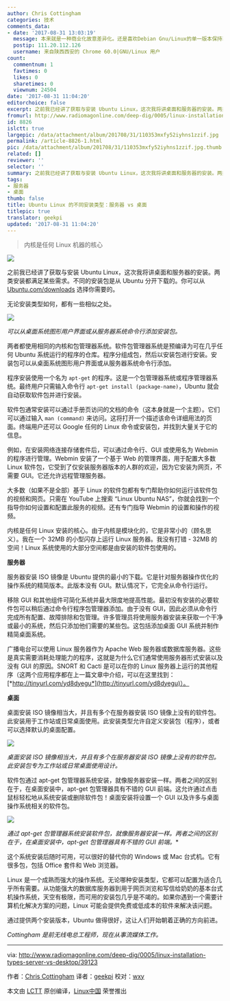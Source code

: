```yaml
---
author: Chris Cottingham
categories: 技术
comments_data:
- date: '2017-08-31 13:03:19'
  message: 本来就是一种商业化故意差异化。还是喜欢Debian Gnu/Linux的单一版本保持软件多样性发行版！！！尤其全镜像组件包ISO的发布。那才是方便用户的最有效保障。。。
  postip: 111.20.112.126
  username: 来自陕西西安的 Chrome 60.0|GNU/Linux 用户
count:
  commentnum: 1
  favtimes: 0
  likes: 0
  sharetimes: 0
  viewnum: 24504
date: '2017-08-31 11:04:20'
editorchoice: false
excerpt: 之前我已经讲了获取与安装 Ubuntu Linux，这次我将讲桌面和服务器的安装。两类安装都满足某些需求。不同的安装包是从 Ubuntu 分开下载的。
fromurl: http://www.radiomagonline.com/deep-dig/0005/linux-installation-types-server-vs-desktop/39123
id: 8826
islctt: true
largepic: /data/attachment/album/201708/31/110353mxfy52iyhns1zzif.jpg
permalink: /article-8826-1.html
pic: /data/attachment/album/201708/31/110353mxfy52iyhns1zzif.jpg.thumb.jpg
related: []
reviewer: ''
selector: ''
summary: 之前我已经讲了获取与安装 Ubuntu Linux，这次我将讲桌面和服务器的安装。两类安装都满足某些需求。不同的安装包是从 Ubuntu 分开下载的。
tags:
- 服务器
- 桌面
thumb: false
title: Ubuntu Linux 的不同安装类型：服务器 vs 桌面
titlepic: true
translator: geekpi
updated: '2017-08-31 11:04:20'
---
```



> 
> 内核是任何 Linux 机器的核心
> 
> 
> 


![](/data/attachment/album/201708/31/110353mxfy52iyhns1zzif.jpg)


之前我已经讲了获取与安装 Ubuntu Linux，这次我将讲桌面和服务器的安装。两类安装都满足某些需求。不同的安装包是从 Ubuntu 分开下载的。你可以从 [Ubuntu.com/downloads](https://www.ubuntu.com/download) 选择你需要的。


无论安装类型如何，都有一些相似之处。


![](/data/attachment/album/201708/31/110424ak1iby9ryrwuft9m.jpg)


*可以从桌面系统图形用户界面或从服务器系统命令行添加安装包。*


两者都使用相同的内核和包管理器系统。软件包管理器系统是预编译为可在几乎任何 Ubuntu 系统运行的程序的仓库。程序分组成包，然后以安装包进行安装。安装包可以从桌面系统图形用户界面或从服务器系统命令行添加。


程序安装使用一个名为 `apt-get` 的程序。这是一个包管理器系统或程序管理器系统。最终用户只需输入命令行 `apt-get install (package-name)`，Ubuntu 就会自动获取软件包并进行安装。


软件包通常安装可以通过手册页访问的文档的命令（这本身就是一个主题）。它们可以通过输入 `man (command)` 来访问。这将打开一个描述该命令详细用法的页面。终端用户还可以 Google 任何的 Linux 命令或安装包，并找到大量关于它的信息。


例如，在安装网络连接存储套件后，可以通过命令行、GUI 或使用名为 Webmin 的程序进行管理。Webmin 安装了一个基于 Web 的管理界面，用于配置大多数 Linux 软件包，它受到了仅安装服务器版本的人群的欢迎，因为它安装为网页，不需要 GUI。它还允许远程管理服务器。


大多数（如果不是全部）基于 Linux 的软件包都有专门帮助你如何运行该软件包的视频和网页。只需在 YouTube 上搜索 “Linux Ubuntu NAS”，你就会找到一个指导你如何设置和配置此服务的视频。还有专门指导 Webmin 的设置和操作的视频。


内核是任何 Linux 安装的核心。由于内核是模块化的，它是非常小的（顾名思义）。我在一个 32MB 的小型闪存上运行 Linux 服务器。我没有打错 - 32MB 的空间！Linux 系统使用的大部分空间都是由安装的软件包使用的。


**服务器**


服务器安装 ISO 镜像是 Ubuntu 提供的最小的下载。它是针对服务器操作优化的操作系统的精简版本。此版本没有 GUI。默认情况下，它完全从命令行运行。


移除 GUI 和其他组件可简化系统并最大限度地提高性能。最初没有安装的必要软件包可以稍后通过命令行程序包管理器添加。由于没有 GUI，因此必须从命令行完成所有配置、故障排除和包管理。许多管理员将使用服务器安装来获取一个干净或最小的系统，然后只添加他们需要的某些包。这包括添加桌面 GUI 系统并制作精简桌面系统。


广播电台可以使用 Linux 服务器作为 Apache Web 服务器或数据库服务器。这些是真实需要消耗处理能力的程序，这就是为什么它们通常使用服务器形式安装以及没有 GUI 的原因。SNORT 和 Cacti 是可以在你的 Linux 服务器上运行的其他程序（这两个应用程序都在上一篇文章中介绍，可以在这里找到：[*http://tinyurl.com/yd8dyegu*](http://tinyurl.com/yd8dyegu)）。


**桌面**


桌面安装 ISO 镜像相当大，并且有多个在服务器安装 ISO 镜像上没有的软件包。此安装用于工作站或日常桌面使用。此安装类型允许自定义安装包（程序），或者可以选择默认的桌面配置。


![](/data/attachment/album/201708/31/110424hsprmgpzaemihmem.jpg)


*桌面安装 ISO 镜像相当大，并且有多个在服务器安装 ISO 镜像上没有的软件包。此安装包专为工作站或日常桌面使用设计。*


软件包通过 apt-get 包管理器系统安装，就像服务器安装一样。两者之间的区别在于，在桌面安装中，apt-get 包管理器具有不错的 GUI 前端。这允许通过点击鼠标轻松地从系统安装或删除软件包！桌面安装将设置一个 GUI 以及许多与桌面操作系统相关的软件包。


![](/data/attachment/album/201708/31/110425cs5sp1l6bdki1koo.jpg)


*通过 apt-get 包管理器系统安装软件包，就像服务器安装一样。两者之间的区别在于，在桌面安装中，apt-get 包管理器具有不错的 GUI 前端。*\*


这个系统安装后随时可用，可以很好的替代你的 Windows 或 Mac 台式机。它有很多包，包括 Office 套件和 Web 浏览器。


Linux 是一个成熟而强大的操作系统。无论哪种安装类型，它都可以配置为适合几乎所有需要。从功能强大的数据库服务器到用于网页浏览和写信给奶奶的基本台式机操作系统，天空有极限，而可用的安装包几乎是不竭的。如果你遇到一个需要计算机化解决方案的问题，Linux 可能会提供免费或低成本的软件来解决该问题。


通过提供两个安装版本，Ubuntu 做得很好，这让人们开始朝着正确的方向前进。


*Cottingham 是前无线电总工程师，现在从事流媒体工作。*




---


via: <http://www.radiomagonline.com/deep-dig/0005/linux-installation-types-server-vs-desktop/39123>


作者：[Chris Cottingham](http://www.radiomagonline.com/author/chris-cottingham) 译者：[geekpi](https://github.com/geekpi) 校对：[wxy](https://github.com/wxy)


本文由 [LCTT](https://github.com/LCTT/TranslateProject) 原创编译，[Linux中国](https://linux.cn/) 荣誉推出